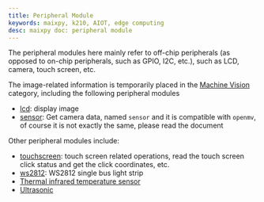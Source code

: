 ```yaml
---
title: Peripheral Module
keywords: maixpy, k210, AIOT, edge computing
desc: maixpy doc: peripheral module
---
```



The peripheral modules here mainly refer to off-chip peripherals (as opposed to on-chip peripherals, such as GPIO, I2C, etc.), such as LCD, camera, touch screen, etc.

The image-related information is temporarily placed in the [Machine Vision](../machine_vision/README.md) category, including the following peripheral modules

* [lcd](../machine_vision/lcd.md): display image
* [sensor](../machine_vision/sensor.md): Get camera data, named `sensor` and it is compatible with `openmv`, of course it is not exactly the same, please read the document

Other peripheral modules include:

* [touchscreen](./touchscreen.md): touch screen related operations, read the touch screen click status and get the click coordinates, etc.
* [ws2812](./ws2812.md): WS2812 single bus light strip
* [Thermal infrared temperature sensor](./htpa.md)
* [Ultrasonic](./ultrasonic.md)
